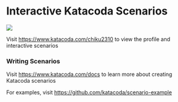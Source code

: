 # Interactive Katacoda Scenarios

[![](http://shields.katacoda.com/katacoda/chiku2310/count.svg)](https://www.katacoda.com/chiku2310 "Get your profile on Katacoda.com")

Visit https://www.katacoda.com/chiku2310 to view the profile and interactive scenarios

### Writing Scenarios
Visit https://www.katacoda.com/docs to learn more about creating Katacoda scenarios

For examples, visit https://github.com/katacoda/scenario-example
